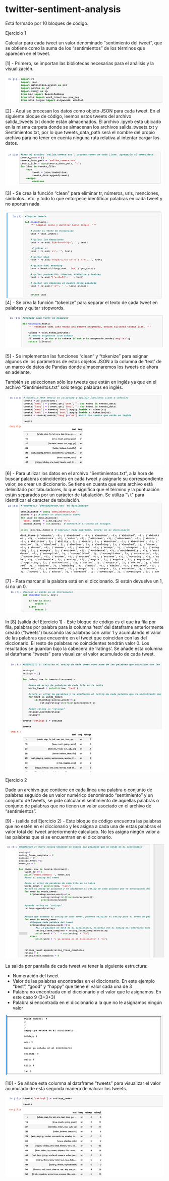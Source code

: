 # twitter-sentiment-analysis

Está formado por 10 bloques de código.

Ejercicio 1

Calcular para cada tweet un valor denominado “sentimiento del tweet”, que se obtiene como la suma de los “sentimientos” de los términos que aparecen en el tweet.


[1] - Primero, se importan las bibliotecas necesarias para el análisis y la visualización.

 ![](Images/Picture%201.png)


[2] - Aquí se procesan los datos como objeto JSON para cada tweet. En el siguiente bloque de código, leemos estos tweets del archivo salida_tweets.txt donde están almacenados. El archivo .ipynb está ubicado en la misma carpeta donde se almacenan los archivos salida_tweets.txt y Sentimientos.txt, por lo que tweets_data_path será el nombre del propio archivo para no tener en cuenta ninguna ruta relativa al intentar cargar los datos.

 
 ![](Images/Picture%202.png)

[3] - Se crea la función “clean” para eliminar tr, números, urls, menciones, símbolos...etc. y todo lo que entorpece identificar palabras en cada tweet y no aportan nada.
 
 ![](Images/Picture%203.png)
[4] - Se  crea la función “tokenize” para separar el texto de cada tweet en palabras y quitar stopwords.

  ![](Images/Picture%204.png)

[5] - Se implementan las funciones “clean” y “tokenize” para asignar algunos de los parámetros de estos objetos JSON a la columna de ‘text’ de un marco de datos de Pandas donde almacenaremos los tweets de ahora en adelante. 


También se seleccionan sólo los tweets que están en inglés ya que en el archivo “Sentimientos.txt” solo tengo palabras en inglés.
 
 ![](Images/Picture%205.png)

  
[6] - Para utilizar los datos en el archivo “Sentimientos.txt”, a la hora de buscar palabras coincidentes en cada tweet y asignarle su correspondiente valor, se crear un diccionario. Se tiene en cuenta que este archivo está delimitado por tabuladores, lo que significa que el término y la puntuación están separados por un carácter de tabulación. Se utiliza "\ t" para identificar el caracter de tabulación.
 ![](Images/Picture%206.png)

[7] - Para marcar si la palabra está en el diccionario. Si están devuelve un 1, si no un 0.
 ![](Images/Picture%207.png)
 
In [8] (salida del Ejercicio 1) - Este bloque de código es el que irá fila por fila, palabras por palabra para la columna ‘text’ del dataframe anteriormente creado (“tweets”) buscando las palabras con valor 1 y acumulando el valor de las palabras que encuentre en el tweet que coincidan con las del diccionario. El resto de palabras no coincidentes tendrán valor 0. Los resultados se guardan bajo la cabecera de ‘ratings’. Se añade esta columna al dataframe “tweets” para visualizar el valor acumulado de cada tweet.

 ![](Images/Picture%208.png)


Ejercicio 2

Dado un archivo que contiene en cada línea una palabra o conjunto de palabras seguido de un valor numérico denominado “sentimiento” y un conjunto de tweets, se pide calcular el sentimiento de aquellas palabras o conjunto de palabras que no tienen un valor asociado en el archivo de “sentimientos”.

[9] - (salida del Ejercicio 2) - Este bloque de código encuentra las palabras que no estén en el diccionario y les asigna a cada una de estas palabras el valor total del tweet anteriormente calculado. No les asigna ningún valor a las palabras que si se encuentran en el diccionario.
 
 ![](Images/Picture%209.png)


La salida por pantalla de cada tweet va tener la siguiente estructura:

-	Numeración del tweet
-	Valor de las palabras encontradas en el diccionario. En este ejemplo “best”, “good” y “happy” que tiene el valor cada una de 3
-	Palabra no encontrada en el diccionario y el valor que le asignamos. En este caso 9 (3+3+3)
-	Palabra sí encontrada en el diccionario a la que no le asignamos ningún valor

![](Images/Picture%2010.png)
 
[10] - Se añade esta columna al dataframe “tweets” para visualizar el valor acumulado de esta segunda manera de valorar los tweets.
 
 ![](Images/Picture%2011.png)
